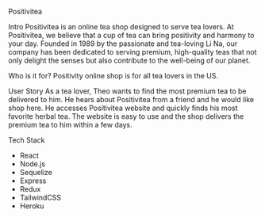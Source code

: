 Positivitea

Intro
Positivitea is an online tea shop designed to serve tea lovers. At Positivitea, we believe that a cup of tea can bring positivity and harmony to your day. Founded in 1989 by the passionate and tea-loving Li Na, our company has been dedicated to serving premium, high-quality teas that not only delight the senses but also contribute to the well-being of our planet.

Who is it for?
Positivity online shop is for all tea lovers in the US.

User Story
As a tea lover, Theo wants to find the most premium tea to be delivered to him. He hears about Positivitea from a friend and he would like shop here. He accesses Positivitea website and quickly finds his most favorite herbal tea. The website is easy to use and the shop delivers the premium tea to him within a few days.

Tech Stack
- React
- Node.js
- Sequelize
- Express
- Redux
- TailwindCSS
- Heroku
